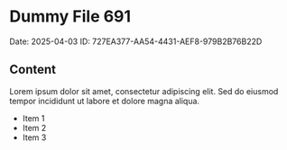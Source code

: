 # Dummy File 691

Date: 2025-04-03
ID: 727EA377-AA54-4431-AEF8-979B2B76B22D

## Content

Lorem ipsum dolor sit amet, consectetur adipiscing elit.
Sed do eiusmod tempor incididunt ut labore et dolore magna aliqua.

* Item 1
* Item 2
* Item 3

